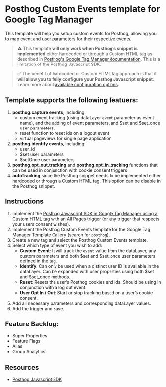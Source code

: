 # Posthog Custom Events template for Google Tag Manager
This template will help you setup custom events for Posthog, allowing you to map event and user parameters for their respective events.

> **⚠️** This template **will only work when Posthog’s snippet is implemented** either hardcoded or through a Custom HTML tag as described in [Posthog's Google Tag Manager documentation](https://posthog.com/docs/integrate/third-party/google-tag-manager). This is a limitation of the Posthog Javascript SDK.

> ✅ The benefit of hardcoded or Custom HTML tag approach is that it **will allow you to fully configure your Posthog Javascript snippet**. Learn more about [available configuration options](https://posthog.com/docs/integrate/client/js#config).

## Template supports the following featuers:
1. **posthog.capture events**, including:
   - custom event tracking (using dataLayer `event` parameter as event name), and the adding of event parameters, and $set and $set_once user parameters.
   - reset function to reset ids on a logout event
   - virtual pageviews for single page application
1. **posthog.identify events**, including:
   - user_id
   - $set user parameters
   - $setOnce user parameters
1. **posthog.opt_out.tracking** and **posthog.opt_in_tracking** functions that can be used in conjunction with cookie consent triggers
2. **autoTracking** since the Posthog snippet needs to be implemented either hardcoded or through a Custom HTML tag. This option can be disable in the Posthog snippet.

## Instructions
1. Implement the [Posthog Javascript SDK in Google Tag Manager using a Custom HTML tag](https://posthog.com/docs/integrate/third-party/google-tag-manager) with an All Pages trigger (or any trigger that respects your users consent wishes).
2. Implement the Posthog Custom Events template for the Google Tag Manager Template Gallery (search for `posthog`).
3. Create a new tag and select the Posthog Custom Events template.
4. Select which type of event you wish to add:
   - **Custom Event**: It will track the `event` value from the dataLayer, any custom parameters and both $set and $set_once user parameters defined in the tag.
   - **Identify**: Can only be used when a distinct user ID is available in the dataLayer. Can be expanded with user properties using both $set and $set_once methods.
   - **Reset**: Resets the user’s Posthog cookies and ids. Should be using in conjunction with a log out event.
   - **User Opt In / Out**: Start or stop tracking based on a user’s cookie consent.
1. Add all necessary parameters and corresponding dataLayer values.
2. Add the trigger and save.

## Feature Backlog:
- Super Properties
- Feature Flags
- Alias
- Group Analytics

## Resources
- [Posthog Javascript SDK](https://posthog.com/docs/integrate/client/js)

